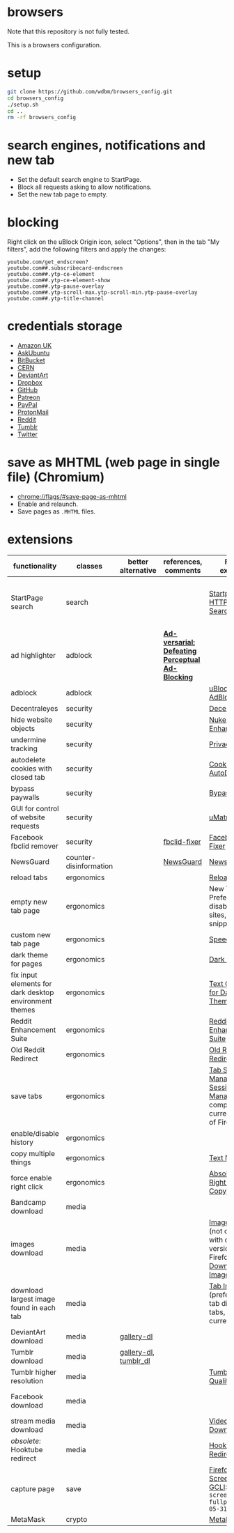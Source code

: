 # browsers

Note that this repository is not fully tested.

This is a browsers configuration.

# setup

```Bash
git clone https://github.com/wdbm/browsers_config.git
cd browsers_config
./setup.sh
cd ..
rm -rf browsers_config
```

# search engines, notifications and new tab

- Set the default search engine to StartPage.
- Block all requests asking to allow notifications.
- Set the new tab page to empty.

# blocking

Right click on the uBlock Origin icon, select "Options", then in the tab "My filters", add the following filters and apply the changes:

```
youtube.com/get_endscreen?
youtube.com##.subscribecard-endscreen
youtube.com##.ytp-ce-element
youtube.com##.ytp-ce-element-show
youtube.com##.ytp-pause-overlay
youtube.com##.ytp-scroll-max.ytp-scroll-min.ytp-pause-overlay
youtube.com##.ytp-title-channel
```

# credentials storage

- [Amazon UK](https://www.amazon.co.uk/)
- [AskUbuntu](https://askubuntu.com)
- [BitBucket](https://bitbucket.org/)
- [CERN](https://login.cern.ch)
- [DeviantArt](https://www.deviantart.com/)
- [Dropbox](https://www.dropbox.com)
- [GitHub](https://www.github.com)
- [Patreon](https://www.patreon.com/)
- [PayPal](https://www.paypal.com)
- [ProtonMail](https://protonmail.com/)
- [Reddit](https://www.reddit.com)
- [Tumblr](https://www.tumblr.com/)
- [Twitter](https://www.twitter.com)

# save as MHTML (web page in single file) (Chromium)

- <chrome://flags/#save-page-as-mhtml>
- Enable and relaunch.
- Save pages as `.MHTML` files.

# extensions

|**functionality**                                     |**classes**           |**better alternative**                                                                          |**references, comments**                                                                  |**Firefox extension**                                                                                                                                                                                                           |**Chromium extension**                                                                                                                                                                                                                                                            |
|------------------------------------------------------|----------------------|------------------------------------------------------------------------------------------------|------------------------------------------------------------------------------------------|--------------------------------------------------------------------------------------------------------------------------------------------------------------------------------------------------------------------------------|----------------------------------------------------------------------------------------------------------------------------------------------------------------------------------------------------------------------------------------------------------------------------------|
|StartPage search                                      |search                |                                                                                                |                                                                                          |[Startpage HTTPS Privacy Search Engine](https://addons.mozilla.org/en-US/firefox/addon/startpage-https-privacy-search)                                                                                                          |Add search engine: www.startpage.com, keyword: startpage, search engine: URL with `%s` in place of query: `https://startpage.com/do/search?q=%s`                                                                                                                                  |
|ad highlighter                                        |adblock               |                                                                                                |[**Ad-versarial: Defeating Perceptual Ad-Blocking**](https://arxiv.org/pdf/1811.03194.pdf)|                                                                                                                                                                                                                                |[Perceptual Ad Highlighter](https://chrome.google.com/webstore/detail/perceptual-ad-highlighter/mahgiflleahghaapkboihnbhdplhnchp)                                                                                                                                                 |
|adblock                                               |adblock               |                                                                                                |                                                                                          |[uBlock Origin](https://addons.mozilla.org/en-US/firefox/addon/ublock-origin), [AdBlock Plus](https://addons.mozilla.org/en-US/firefox/addon/adblock-plus)                                                                      |[uBlock Origin](https://chrome.google.com/webstore/detail/ublock-origi/cjpalhdlnbpafiamejdnhcphjbkeiagm), [AdBlock](https://chrome.google.com/webstore/detail/adblock/gighmmpiobklfepjocnamgkkbiglidom)                                                                           |
|Decentraleyes                                         |security              |                                                                                                |                                                                                          |[Decentraleyes](https://addons.mozilla.org/en-US/firefox/addon/decentraleyes)                                                                                                                                                   |[Decentraleyes](https://chrome.google.com/webstore/detail/decentraleyes/ldpochfccmkkmhdbclfhpagapcfdljkj)                                                                                                                                                                         |
|hide website objects                                  |security              |                                                                                                |                                                                                          |[Nuke Anything Enhanced](https://addons.mozilla.org/en-US/firefox/addon/nuke-anything-enhanced)                                                                                                                                 |                                                                                                                                                                                                                                                                                  |
|undermine tracking                                    |security              |                                                                                                |                                                                                          |[Privacy Possum](https://addons.mozilla.org/en-US/firefox/addon/privacy-possum/)                                                                                                                                                |                                                                                                                                                                                                                                                                                  |
|autodelete cookies with closed tab                    |security              |                                                                                                |                                                                                          |[Cookie AutoDelete](https://addons.mozilla.org/en-US/firefox/addon/cookie-autodelete)                                                                                                                                           |                                                                                                                                                                                                                                                                                  |
|bypass paywalls                                       |security              |                                                                                                |                                                                                          |[Bypass Paywalls](https://addons.mozilla.org/en-US/firefox/addon/bypasspaywalls)                                                                                                                                                |                                                                                                                                                                                                                                                                                  |
|GUI for control of website requests                   |security              |                                                                                                |                                                                                          |[uMatrix](https://addons.mozilla.org/en-US/firefox/addon/umatrix)                                                                                                                                                               |[uMatrix](https://chrome.google.com/webstore/detail/umatrix/ogfcmafjalglgifnmanfmnieipoejdcf)                                                                                                                                                                                     |
|Facebook fbclid remover                               |security              |                                                                                                |[fbclid-fixer](https://github.com/andreimaxim/fbclid-fixer)                               |[Facebook fbclid Fixer](https://addons.mozilla.org/en-US/firefox/addon/fbclid-fixed)                                                                                                                                            |                                                                                                                                                                                                                                                                                  |
|NewsGuard                                             |counter-disinformation|                                                                                                |[NewsGuard](https://www.newsguardtech.com)                                                |[NewsGuard](https://addons.mozilla.org/en-US/firefox/addon/newsguard)                                                                                                                                                           |[NewsGuard](https://chrome.google.com/webstore/detail/newsguard/hcgajcpgaalgpeholhdooeddllhedegi)                                                                                                                                                                                 |
|reload tabs                                           |ergonomics            |                                                                                                |                                                                                          |[Reload All Tabs](https://addons.mozilla.org/en-US/firefox/addon/reload-all-tabs)                                                                                                                                               |[Reload All Tabs](https://chrome.google.com/webstore/detail/reload-all-tabs/midkcinmplflbiflboepnahkboeonkam)                                                                                                                                                                     |
|empty new tab page                                    |ergonomics            |                                                                                                |                                                                                          |New Tab Preferences > disable top sites, highlights, snippets                                                                                                                                                                   |[Empty New Tab Page](https://chrome.google.com/webstore/detail/empty-new-tab-page/dpjamkmjmigaoobjbekmfgabipmfilij)                                                                                                                                                               |
|custom new tab page                                   |ergonomics            |                                                                                                |                                                                                          |[Speed Dial](https://addons.mozilla.org/en-US/firefox/addon/fvd-speed-dial)                                                                                                                                                     |                                                                                                                                                                                                                                                                                  |
|dark theme for pages                                  |ergonomics            |                                                                                                |                                                                                          |[Dark Reader](https://addons.mozilla.org/en-US/firefox/addon/darkreader)                                                                                                                                                        |[DarkReader](https://chrome.google.com/webstore/detail/dark-reader/eimadpbcbfnmbkopoojfekhnkhdbieeh)                                                                                                                                                                              |
|fix input elements for dark desktop environment themes|ergonomics            |                                                                                                |                                                                                          |[Text Contrast for Dark Themes](https://addons.mozilla.org/en-US/firefox/addon/text-contrast-for-dark-themes/)                                                                                                                  |                                                                                                                                                                                                                                                                                  |
|Reddit Enhancement Suite                              |ergonomics            |                                                                                                |                                                                                          |[Reddit Enhancement Suite](https://addons.mozilla.org/en-US/firefox/addon/reddit-enhancement-suite)                                                                                                                             |[Reddit Enhancement Suite](https://chrome.google.com/webstore/detail/reddit-enhancement-suite/kbmfpngjjgdllneeigpgjifpgocmfgmb)                                                                                                                                                   |
|Old Reddit Redirect                                   |ergonomics            |                                                                                                |                                                                                          |[Old Reddit Redirect](https://addons.mozilla.org/en-GB/firefox/addon/old-reddit-redirect)                                                                                                                                       |                                                                                                                                                                                                                                                                                  |
|save tabs                                             |ergonomics            |                                                                                                |                                                                                          |[Tab Session Manager](https://addons.mozilla.org/en-US/firefox/addon/tab-session-manager/), [Session Manager](https://addons.mozilla.org/en-US/firefox/addon/session-manager) (not compatible with current version of Firefox)  |[Session Buddy](https://chrome.google.com/webstore/detail/session-buddy/edacconmaakjimmfgnblocblbcdcpbko)                                                                                                                                                                         |
|enable/disable history                                |ergonomics            |                                                                                                |                                                                                          |                                                                                                                                                                                                                                |[History On/Off](https://chrome.google.com/webstore/detail/history-onoff/ljbpakpmiimdmblcjjhhbfabbkmcgmdp)                                                                                                                                                                        |
|copy multiple things                                  |ergonomics            |                                                                                                |                                                                                          |[Text MultiCopy](https://addons.mozilla.org/en-US/firefox/addon/text-multicopy/)                                                                                                                                                |                                                                                                                                                                                                                                                                                  |
|force enable right click                              |ergonomics            |                                                                                                |                                                                                          |[Absolute Enable Right Click & Copy ](https://addons.mozilla.org/en-US/firefox/addon/absolute-enable-right-click)                                                                                                               |[Enable right click](https://chrome.google.com/webstore/detail/enable-right-click/hhojmcideegachlhfgfdhailpfhgknjm)                                                                                                                                                               |
|Bandcamp download                                     |media                 |                                                                                                |                                                                                          |                                                                                                                                                                                                                                |[Bandcamp Downloader](https://chrome.google.com/webstore/detail/bandcamp-downloader/nmoobgpmablfmgchfjnhkbloaobiogeh)                                                                                                                                                             |
|images download                                       |media                 |                                                                                                |                                                                                          |[Image Picker](https://addons.mozilla.org/en-US/firefox/addon/image-picker) (not compatible with current version of Firefox), [Download all Images](https://addons.mozilla.org/en-US/firefox/addon/save-all-images-webextension)|[Image Downloader](https://chrome.google.com/webstore/detail/image-downloader/cnpniohnfphhjihaiiggeabnkjhpaldj)                                                                                                                                                                   |
|download largest image found in each tab              |media                 |                                                                                                |                                                                                          |[Tab Image Saver](https://addons.mozilla.org/en-US/firefox/addon/tab-image-saver) (preferences: tab direction: all tabs, include current tab)                                                                                   |                                                                                                                                                                                                                                                                                  |
|DeviantArt download                                   |media                 |[gallery-dl](https://github.com/mikf/gallery-dl)                                                |                                                                                          |                                                                                                                                                                                                                                |[DeviantArt downloader](https://chrome.google.com/webstore/detail/deviantart-downloader/kdcokocnkphjbaelobcehjokdleflnmj), [DeviantArt easy download](https://chrome.google.com/webstore/detail/deviantart-easy-download/fhljkabkmnoeecgibakgnkkdmheccecg)                        |
|Tumblr download                                       |media                 |[gallery-dl](https://github.com/mikf/gallery-dl), [tumblr_dl](https://github.com/wdbm/tumblr_dl)|                                                                                          |                                                                                                                                                                                                                                |[Download Tumblr raw images](https://chrome.google.com/webstore/detail/download-tumblr-raw-image/fpojonadgdgbdcliijkjibcapfbmllod)                                                                                                                                                |
|Tumblr higher resolution                              |media                 |                                                                                                |                                                                                          |[Tumblr High Quality](https://addons.mozilla.org/en-US/firefox/addon/tumblr-high-quality)                                                                                                                                       |                                                                                                                                                                                                                                                                                  |
|Facebook download                                     |media                 |                                                                                                |                                                                                          |                                                                                                                                                                                                                                |[FBDown Video Downloader](https://chrome.google.com/webstore/detail/fbdown-video-downloader/fhplmmllnpjjlncfjpbbpjadoeijkogc), [ExtensionVideo & GIF Downloader For Facebook](https://chrome.google.com/webstore/detail/video-gif-downloader-for/ajanondpapegkikdhmmhmoogcaajdokn)|
|stream media download                                 |media                 |                                                                                                |                                                                                          |[Video DownloadHelper](https://addons.mozilla.org/en-US/firefox/addon/video-downloadhelper)                                                                                                                                     |                                                                                                                                                                                                                                                                                  |
|*obsolete*: Hooktube redirect                         |media                 |                                                                                                |                                                                                          |[Hooktube Redirect](https://addons.mozilla.org/en-US/firefox/addon/hooktube-redirect)                                                                                                                                           |                                                                                                                                                                                                                                                                                  |
|capture page                                          |save                  |                                                                                                |                                                                                          |[Firefox Screenshots](https://screenshots.firefox.com), [GCLI](https://developer.mozilla.org/en-US/docs/Tools/GCLI): `Shift` `F2`, `screenshot --fullpage 2018-05-31T1725Z.png`                                                 |[Full Page Screen Capture](https://chrome.google.com/webstore/detail/full-page-screen-capture/fdpohaocaechififmbbbbbknoalclacl), [Awesome Screenshot](https://chrome.google.com/webstore/detail/awesome-screenshot-screen/nlipoenfbbikpbjkfpfillcgkoblgpmj)                       |
|MetaMask                                              |crypto                |                                                                                                |                                                                                          |[MetaMask](https://addons.mozilla.org/en-US/firefox/addon/ether-metamask)                                                                                                                                                       |[MetaMask](https://chrome.google.com/webstore/detail/metamask/nkbihfbeogaeaoehlefnkodbefgpgknn)                                                                                                                                                                                   |
